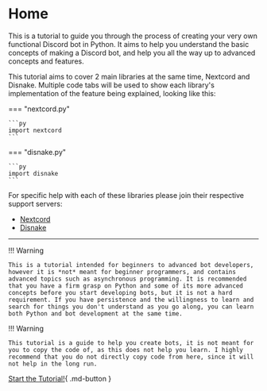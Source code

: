 # Home

This is a tutorial to guide you through the process of creating your very own functional Discord bot in Python. It aims to help you understand the basic concepts of making a Discord bot, and help you all the way up to advanced concepts and features.

This tutorial aims to cover 2 main libraries at the same time, Nextcord and Disnake. Multiple code tabs will be used to show each library's implementation of the feature being explained, looking like this:

=== "nextcord.py"

    ```py
    import nextcord
    ```

=== "disnake.py"

    ```py
    import disnake
    ```

For specific help with each of these libraries please join their respective support servers:

- [Nextcord](https://discord.gg/nextcord)
- [Disnake](https://disnake.dev/discord)

---

!!! Warning

    This is a tutorial intended for beginners to advanced bot developers, however it is *not* meant for beginner programmers, and contains advanced topics such as asynchronous programming. It is recommended that you have a firm grasp on Python and some of its more advanced concepts before you start developing bots, but it is not a hard requirement. If you have persistence and the willingness to learn and search for things you don't understand as you go along, you can learn both Python and bot development at the same time.

!!! Warning

    This tutorial is a guide to help you create bots, it is not meant for you to copy the code of, as this does not help you learn. I highly recommend that you do not directly copy code from here, since it will not help in the long run.

[Start the Tutorial!](/tutorial){ .md-button }
